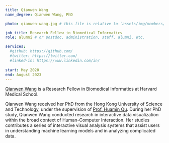 ```yaml
---
title: Qianwen Wang
name_degree: Qianwen Wang, PhD

photo: qianwen-wang.jpg # this file is relative to `assets/img/members/`

job_title: Research Fellow in Biomedical Informatics
role: alumni # or postdoc, administration, staff, alumni, etc.

services:
  #github: https://github.com/
  #twitter: https://twitter.com/
  #linked-in: https://www.linkedin.com/in/
  
start: May 2020
end: August 2023
---
```

[Qianwen Wang](http://wangqianwen0418.github.io) is a Research Fellow in Biomedical Informatics at Harvard Medical School.

Qianwen Wang received her PhD from the Hong Kong University of Science and Technology, under the supervision of [Prof. Huamin Qu](http://huamin.org).
During her PhD study, Qianwen Wang conducted research in interactive data visualization within the broad context of Human-Computer Interaction. 
Her studies contributes a series of interactive visual analysis systems that assist users in understanding machine learning models and in analyzing complicated data.
